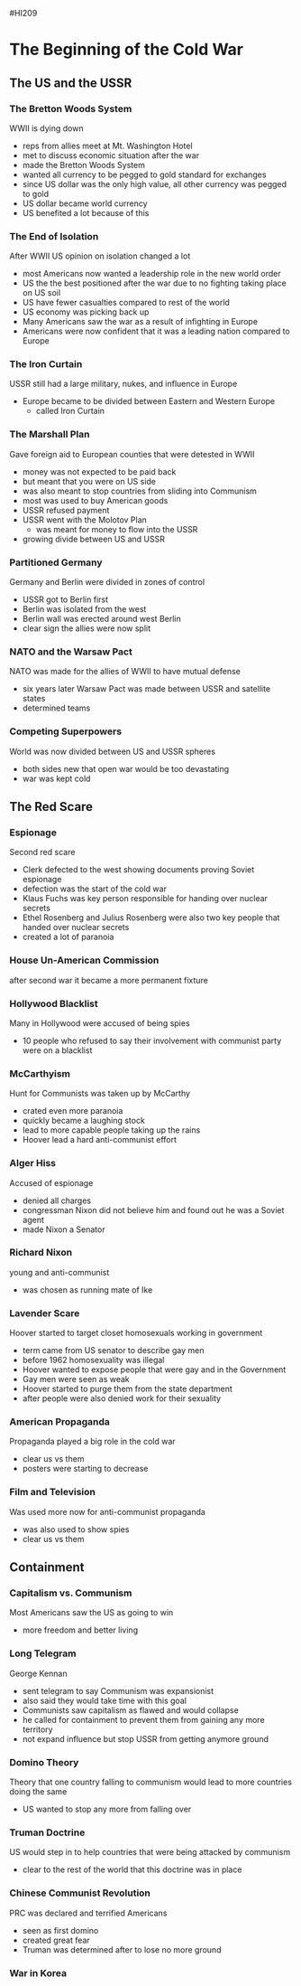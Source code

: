 #HI209 

# The Beginning of the Cold War

## The US and the USSR

### The Bretton Woods System

WWII is dying down
- reps from allies meet at Mt. Washington Hotel
- met to discuss economic situation after the war
- made the Bretton Woods System
- wanted all currency to be pegged to gold standard for exchanges
- since US dollar was the only high value, all other currency was pegged to gold 
- US dollar became world currency
- US benefited a lot because of this

### The End of Isolation

After WWII US opinion on isolation changed a lot
- most Americans now wanted a leadership role in the new world order
- US the the best positioned after the war due to no fighting taking place on US soil
- US have fewer casualties compared to rest of the world 
- US economy was picking back up
- Many Americans saw the war as a result of infighting in Europe
- Americans were now confident that it was a leading nation compared to Europe

### The Iron Curtain

USSR still had a large military, nukes, and influence in Europe
- Europe became to be divided between Eastern and Western Europe
	- called Iron Curtain

### The Marshall Plan

Gave foreign aid to European counties that were detested in WWII
- money was not expected to be paid back
- but meant that you were on US side
- was also meant to stop countries from sliding into Communism
- most was used to buy American goods
- USSR refused payment
- USSR went with the Molotov Plan
	- was meant for money to flow into the USSR
- growing divide between US and USSR

### Partitioned Germany

Germany and Berlin were divided in zones of control
- USSR got to Berlin first
- Berlin was isolated from the west
- Berlin wall was erected around west Berlin
- clear sign the allies were now split

### NATO and the Warsaw Pact

NATO was made for the allies of WWII to have mutual defense
- six years later Warsaw Pact was made between USSR and satellite states
- determined teams

### Competing Superpowers

World was now divided between US and USSR spheres
- both sides new that open war would be too devastating
- war was kept cold 

## The Red Scare

### Espionage

Second red scare
- Clerk defected to the west showing documents proving Soviet espionage
- defection was the start of the cold war
- Klaus Fuchs was key person responsible for handing over nuclear secrets
- Ethel Rosenberg and Julius Rosenberg were also two key people that handed over nuclear secrets
- created a lot of paranoia 

### House Un-American Commission

after second war it became a more permanent fixture

### Hollywood Blacklist

Many in Hollywood were accused of being spies
- 10 people who refused to say their involvement with communist party were on a blacklist

### McCarthyism

Hunt for Communists was taken up by McCarthy
- crated even more paranoia
- quickly became a laughing stock
- lead to more capable people taking up the rains
- Hoover lead a hard anti-communist effort

### Alger Hiss

Accused of espionage
- denied all charges
- congressman Nixon did not believe him and found out he was a Soviet agent
- made Nixon a Senator

### Richard Nixon

young and anti-communist
- was chosen as running mate of Ike

### Lavender Scare

Hoover started to target closet homosexuals working in government
- term came from US senator to describe gay men
- before 1962 homosexuality was illegal
- Hoover wanted to expose people that were gay and in the Government
- Gay men were seen as weak
- Hoover started to purge them from the state department
- after people were also denied work for their sexuality

### American Propaganda

Propaganda played a big role in the cold war
- clear us vs them
- posters were starting to decrease

### Film and Television

Was used more now for anti-communist propaganda
- was also used to show spies
- clear us vs them

## Containment

### Capitalism vs. Communism

Most Americans saw the US as going to win
- more freedom and better living

### Long Telegram

George Kennan
- sent telegram to say Communism was expansionist
- also said they would take time with this goal
- Communists saw capitalism as flawed and would collapse
- he called for containment to prevent them from gaining any more territory
- not expand influence but stop USSR from getting anymore ground

### Domino Theory

Theory that one country falling to communism would lead to more countries doing the same 
- US wanted to stop any more from falling over

### Truman Doctrine

US would step in to help countries that were being attacked by communism
- clear to the rest of the world that this doctrine was in place

### Chinese Communist Revolution

PRC was declared and terrified Americans
- seen as first domino
- created great fear
- Truman was determined after to lose no more ground

### War in Korea

